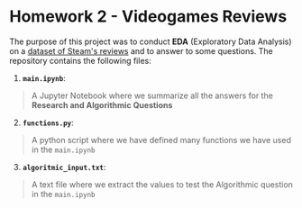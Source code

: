 # Homework 2 - Videogames Reviews
The purpose of this project was to conduct **EDA** (Exploratory Data Analysis) on a [dataset of Steam's reviews](http://www.nyc.gov/html/tlc/html/about/trip_record_data.shtml) and to answer to some questions.
The repository contains the following files:
1. __`main.ipynb`__:
  > A Jupyter Notebook where we summarize all the answers for the **Research and Algorithmic Questions**
2. __`functions.py`__:
  > A python script where we have defined many functions we have used in the `main.ipynb`
3. __`algoritmic_input.txt`__:
  > A text file where we extract the values to test the Algorithmic question in the `main.ipynb`
